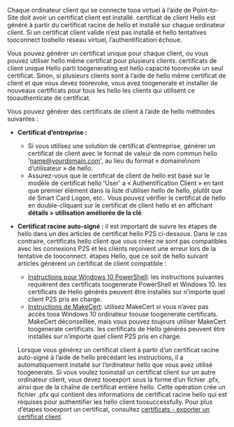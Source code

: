 Chaque ordinateur client qui se connecte tooa virtuel à l’aide de Point-to-Site doit avoir un certificat client est installé. certificat de client Hello est généré à partir du certificat racine de hello et installé sur chaque ordinateur client. Si un certificat client valide n’est pas installé et hello tentatives tooconnect toohello réseau virtuel, l’authentification échoue.

Vous pouvez générer un certificat unique pour chaque client, ou vous pouvez utiliser hello même certificat pour plusieurs clients. certificats de client unique Hello parti toogenerating est hello capacité toorevoke un seul certificat. Sinon, si plusieurs clients sont à l’aide de hello même certificat de client et que vous devez toorevoke, vous avez toogenerate et installer de nouveaux certificats pour tous les hello les clients qui utilisent ce tooauthenticate de certificat.

Vous pouvez générer des certificats de client à l’aide de hello méthodes suivantes :

- **Certificat d’entreprise :**

  - Si vous utilisez une solution de certificat d’entreprise, générer un certificat de client avec le format de valeur de nom commun hello 'name@yourdomain.com', au lieu du format « domaine\nom d’utilisateur » de hello.
  - Assurez-vous que le certificat de client de hello est basé sur le modèle de certificat hello 'User' a « Authentification Client » en tant que premier élément dans la liste d’utiliser hello de hello, plutôt que de Smart Card Logon, etc.. Vous pouvez vérifier le certificat de hello en double-cliquant sur le certificat de client hello et en affichant **détails > utilisation améliorée de la clé**.

- **Certificat racine auto-signé :** il est important de suivre les étapes de hello dans un des articles de certificat hello P2S ci-dessous. Dans le cas contraire, certificats hello client que vous créez ne sont pas compatibles avec les connexions P2S et les clients reçoivent une erreur lors de la tentative de tooconnect. étapes Hello, que ce soit de hello suivant articles génèrent un certificat de client compatible : 

  * [Instructions pour Windows 10 PowerShell](../articles/vpn-gateway/vpn-gateway-certificates-point-to-site.md#clientcert): les instructions suivantes requièrent des certificats toogenerate PowerShell et Windows 10. les certificats de Hello générés peuvent être installés sur n’importe quel client P2S pris en charge.
  * [Instructions de MakeCert](../articles/vpn-gateway/vpn-gateway-certificates-point-to-site-makecert.md): utilisez MakeCert si vous n’avez pas accès tooa Windows 10 ordinateur toouse toogenerate certificats. MakeCert déconseillée, mais vous pouvez toujours utiliser MakeCert toogenerate certificats. les certificats de Hello générés peuvent être installés sur n’importe quel client P2S pris en charge.

  Lorsque vous générez un certificat client à partir d’un certificat racine auto-signé à l’aide de hello précédant les instructions, il a automatiquement installé sur l’ordinateur hello que vous avez utilisé toogenerate. Si vous voulez tooinstall un certificat client sur un autre ordinateur client, vous devez tooexport sous la forme d’un fichier .pfx, ainsi que de la chaîne de certificat entière hello. Cette opération crée un fichier .pfx qui contient des informations de certificat racine hello qui est requises pour authentifier les hello client toosuccessfully. Pour plus d’étapes tooexport un certificat, consultez [certificats - exporter un certificat client](../articles/vpn-gateway/vpn-gateway-certificates-point-to-site.md#clientexport).
